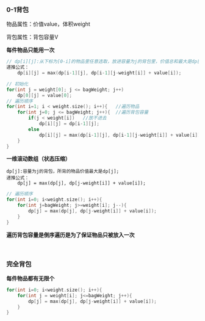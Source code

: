 
### 0-1背包

物品属性：价值value，体积weight

背包属性：背包容量V

**每件物品只能用一次**

```c++
// dp[i][j]:从下标为[0-i]的物品里任意选取，放进容量为j的背包里，价值总和最大是dp[i][j];
递推公式：
    dp[i][j] = max(dp[i-1][j], dp[i-1][j-weight[i]] + value[i]);   
```

```c
// 初始化
for(int j = weight[0]; j <= bagWeight; j++)
    dp[0][j] = value[0];
// 遍历顺序
for(int i=1; i < weight.size(); i++){	//遍历物品
    for(int j=0; j <= bagWeight; j++){	//遍历背包容量
        if(j < weight[i])	//放不进去
            dp[i][j] = dp[i-1][j];
        else
            dp[i][j] = max(dp[i-1][j], dp[i-1][j-weight[i]] + value[i]);
    }
}
```

**一维滚动数组（状态压缩）**

```
dp[j]:容量为j的背包，所背的物品价值最大是dp[j];
递推公式：
	dp[j] = max(dp[j], dp[j-weight[i]] + value[i]);
```

```c++
// 遍历顺序
for(int i=0; i<weight.size(); i++){
    for(int j=bagWeight; j>=weight[i]; j--){
        dp[j] = max(dp[j], dp[j-weight[i]] + value[i]);
    }
}
```

**遍历背包容量是倒序遍历是为了保证物品只被放入一次**

​    

### 完全背包

**每件物品都有无限个**

```c
for(int i=0; i<weight.size(); i++){
    for(int j = weight[i]; j<=bagWeight; j++){
        dp[j] = max(dp[j], dp[j-weight[i]] + value[i]);
    }
}
```

